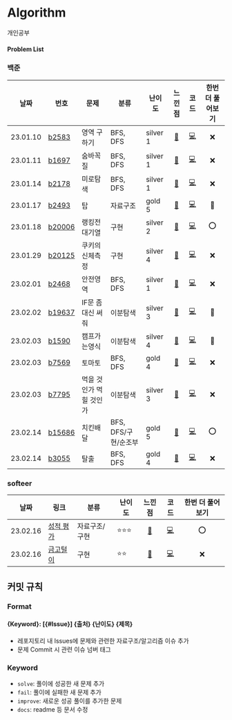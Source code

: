 # Algorithm
개인공부

#### Problem List
### 백준
| 날짜     | 번호                                             | 문제                | 분류 |난이도|느낀점 |코드 |한번 더 풀어보기|
| -------- | ------------------------------------------------ | ------------------| --------|---| :----: | :-----: | :--: |
| 23.01.10 | [b2583](https://www.acmicpc.net/problem/2583)|영역 구하기|  BFS, DFS |silver 1|[📘](백준/b2583_영역구하기.md)| [💻](백준/b2583_영역구하기.java)|❌|
| 23.01.11 | [b1697](https://www.acmicpc.net/problem/1697)|숨바꼭질| BFS, DFS|silver 1|[📘](백준/b1697_숨바꼭질.md)| [💻](백준/b1697_숨바꼭질.java)|❌|
| 23.01.14 | [b2178](https://www.acmicpc.net/problem/2178)|미로탐색| BFS, DFS|silver 1|[📘](백준/b2178_미로탐색.md)| [💻](백준/b2178_미로탐색.java)|❌|
| 23.01.17 | [b2493](https://www.acmicpc.net/problem/2493)|탑| 자료구조 |gold 5|[📘](백준/b2493_탑.md)| [💻](백준/b2493_탑.java)|🔺|
| 23.01.18 | [b20006](https://www.acmicpc.net/problem/20006)|랭킹전 대기열| 구현 |silver 2|[📘](백준/b20006_랭킹전대기열.md)| [💻](백준/b20006_랭킹전대기열.java)|⭕️|
| 23.01.29 | [b20125](https://www.acmicpc.net/problem/20125)|쿠키의 신체측정| 구현 |silver 4|[📘](백준/b20125_쿠키의신체측정.md)| [💻](백준/b20125_쿠키의신체측정.java)|❌|
| 23.02.01 | [b2468](https://www.acmicpc.net/problem/2468)|안전영역| BFS, DFS|silver 1|[📘](백준/b2468_안전영역.md)| [💻](백준/b2468_안전영역.java)|❌|
| 23.02.02 | [b19637](https://www.acmicpc.net/problem/19637)|IF문 좀 대신 써줘| 이분탐색|silver 3|[📘](백준/b19637_IF문좀대신써줘.md)| [💻](백준/b19637_IF문좀대신써줘.java)|🔺|
| 23.02.03 | [b1590](https://www.acmicpc.net/problem/1590)|캠프가는영식| 이분탐색|silver 4|[📘](백준/b1590_캠프가는영식.md)| [💻](백준/b1590_캠프가는영식.java)|🔺|
| 23.02.03 | [b7569](https://www.acmicpc.net/problem/7569)|토마토| BFS, DFS|gold 4|[📘](백준/b7569_토마토.md)| [💻](백준/b7569_토마토.java)|❌|
| 23.02.03 | [b7795](https://www.acmicpc.net/problem/7795)|먹을 것인가 먹힐 것인가| 이분탐색|silver 3|[📘](백준/b7795_먹을것인가먹힐것인가.md)| [💻](백준/b7569_먹을것인가먹힐것인가.java)|❌|
| 23.02.14 | [b15686](https://www.acmicpc.net/problem/15686)|치킨배달| BFS, DFS/구현/순조부 |gold 5|[📘](백준/b15686_치킨배달.md)| [💻](백준/b15686_치킨배달.java)|⭕️|
| 23.02.14 | [b3055](https://www.acmicpc.net/problem/3055)|탈출| BFS, DFS |gold 4|[📘](백준/b3055_탈출.md)| [💻](백준/b3055_탈출.java)|❌|

### softeer
| 날짜     | 링크                                             | 분류 |난이도|느낀점 |코드 |한번 더 풀어보기|
| -------- | ------------------------------------------------ | --------|---| :----: | :-----: | :--: |
| 23.02.16 | [성적 평가](https://softeer.ai/practice/info.do?idx=1&eid=1309)|  자료구조/구현 |:star::star::star:|[📘](softeer/softeer_성적평가.md)| [💻](백준/softeer_성적평가.java)|⭕️|
| 23.02.16 | [금고털이](https://softeer.ai/practice/info.do?idx=1&eid=395)| 구현 |:star::star:|[📘](softeer/softeer_금고털이.md)| [💻](백준/softeer_금고털이.java)|❌|

## 커밋 규칙

### Format
#### {Keyword}: [{#Issue}] {출처} {난이도} {제목}
- 레포지토리 내 Issues에 문제와 관련한 자료구조/알고리즘 이슈 추가
- 문제 Commit 시 관련 이슈 넘버 태그 

### Keyword
- `solve`: 풀이에 성공한 새 문제 추가
- `fail`: 풀이에 실패한 새 문제 추가
- `improve`: 새로운 성공 풀이를 추가한 문제
- `docs`: readme 등 문서 수정
